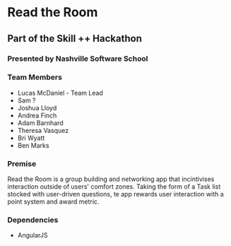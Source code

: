# Read the Room
## Part of the Skill ++ Hackathon
### Presented by Nashville Software School

### Team Members
- Lucas McDaniel - Team Lead
- Sam ?
- Joshua Lloyd
- Andrea Finch
- Adam Barnhard
- Theresa Vasquez
- Bri Wyatt
- Ben Marks

### Premise

Read the Room is a group building and networking app that incintivises interaction outside of users' comfort zones.
Taking the form of a Task list stocked with user-driven questions, te app rewards user interaction with a point system and award metric.

### Dependencies

- AngularJS

